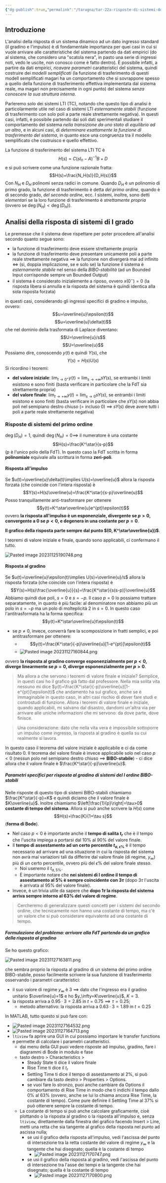 ```yaml
---
{"dg-publish":true,"permalink":"/taragna/tar-22a-risposte-di-sistemi-del-i-ordine/"}
---
```


## Introduzione
L'analisi della risposta di un sistema dinamico ad un dato ingresso standard (il gradino e l'impulso) è di fondamentale importanza per quei casi in cui si vuole arrivare alle caratteristiche del sistema partendo da dati empirici (do al sistema, che considero una "scatola nera", in pasto una serie di ingressi noti, vedo le uscite, non conosco come è fatto dentro).
È possibile infatti, a partire da dati empirici, *ricavare parametri* caratteristici del sistema, quindi costruire dei *modelli semplificati* (la funzione di trasferimento di questi modell semplificati magari ha un comportamento che si sovrappone spesso a quello della funzione di trasferimento effettiva implementata dal sistema reale, ma magari non precisamente in ogni punto) del sistema *senza conoscere la sua struttura interna*.

Parleremo solo dei sistemi LTI (TC), notando che questo tipo di analisi è particolarmente utile nel caso di sistemi LTI *esternamente stabili* (funzione di trasferimento con solo poli a parte reale strettamente negativa). In questi casi, infatti, è possibile partendo dai soli dati sperimentali studiare il comportamento del sistema *nella transizione da uno stato di equilibrio ad un altro*, e in alcuni casi, di *determinare esattamente la funzione di trasferimento del sistema*, in quanto esce una congruenza tra il modello semplificato che costruisco e quello effettivo.

La funzione di trasferimento del sistema LTI TC è 
$$H(s)=C(sI_n-A)^{-1}B+D$$
e si può scrivere come una funzione razionale fratta:
$$H(s)=\frac{N_H(s)}{D_H(s)}$$
Con $N_H$ e $D_H$ polinomi senza radici in comune. Quando $D_H$ è un polinomio di primo grado, la funzione di trasferimento è detta *del primo ordine*, quando è di secondo grado, *del secondo ordine*, ecc.
I sistemi, inoltre, sono detti *elementari* se la loro funzione di trasferimento è *strettamente propria* (ovvero se $\deg(N_H)<\deg(D_H)$).
## Analisi della risposta di sistemi di I grado
Le premesse che il sistema deve rispettare per poter procedere all'analisi secondo quanto segue sono:
- la funzione di trasferimento deve essere strettamente propria
- la funzione di trasferimento deve presentare unicamente poli a parte reale strettamente negativa $\implies$ la funzione non divergerà mai ad infinito $\Longleftrightarrow$ (si, doppia implicazione, se e solo se) la funzione il sistema è *esternamente stabile* nel senso della *BIBO-stabilità* (ad un Bounded Input corrisponde sempre un Bounded Output)
- il sistema è considerato inizialemente a riposo, ovvero $x(0^-)=0$ (la risposta libera si annulla e la risposta del sistema è quindi identica alla sola risposta forzata)

in questi casi, considerando gli ingressi specifici di gradino e impulso, ovvero: 
$$u=\overline{u}\epsilon(t)$$
$$u=\overline{u}\delta(t)$$
che nel dominio della trasformata di Laplace diventano:
$$U=\overline{u}/s$$
$$U=\overline{u}$$
Possiamo dire, conoscendo $y(t)$ e quindi $Y(s)$, che
$$Y(s)=H(s)U(s)$$
Si ricordino i teoremi:
- **del valore iniziale**: $\lim_{t\to0^+}y(t)=\lim_{s\to+\infty}sY(s)$, se entrambi i limiti esistono e sono finiti (basta verificare in particolare che la FdT sia strettamente propria)
- **del valore finale**: $\lim_{t\to+\infty}y(t)=\lim_{s\to0}sY(s)$, se entrambi i limiti esistono e sono finiti (basta verificare in particolare che $sY(s)$ non abbia poli nel semipiano destro chiuso ($=$ incluso $0$) $\implies$ $sY(s)$ deve avere tutti i poli a parte reale strettamente negativa)
### Risposte di sistemi del primo ordine
$\deg(D_H)=1$, quindi $\deg(N_H)=0\implies$ il numeratore è una costante
$$H(s)=\frac{K^\star}{s-p}$$
($p$ è l'unico polo della FdT). In questo caso la FdT scritta in forma **polinomiale** equivale alla scrittura in forma **zeri-poli**.
#### Risposta all'impulso
Se $u(t)=\overline{u}\delta(t)\implies U(s)=\overline{u}$ allora la risposta forzata (che coincide con l'intera risposta) è 
$$Y(s)=H(s)\overline{u}=\frac{K^\star}{s-p}\overline{u}$$
Posso tranquillamente anti-trasformare per ottenere 
$$y(t)=K^\star\overline{u}e^{pt}\epsilon(t)$$
ovvero **la risposta all'impulso è un esponenziale, divergente se $p>0$, convergente a $0$ se $p<0$, e degenera in una costante per $p=0$**.

**Il grafico della risposta parte sempre dal punto $(0, K^\star\overline{u})$**.

I teoremi di valore iniziale e finale, quando sono applicabili, ci confermano il tutto.

![Pasted image 20231125190748.png](/img/user/img/Pasted%20image%2020231125190748.png)
#### Risposta al gradino
Se $u(t)=\overline{u}\epsilon(t)\implies U(s)=\overline{u}/s$ allora la risposta forzata (che coincide con l'intera risposta) è 
$$Y(s)=H(s)\frac{\overline{u}}{s}=\frac{K^\star}{s(s-p)}\overline{u}$$
Abbiamo quindi due poli, $s=0$ e $s=-p$. 
Il caso $p=0$ lo possiamo trattare separatamente, in quanto è più facile: al denominatore non abbiamo più un polo in $s=-p$ ma un polo di molteplicità $2$ in $s=0$. In questo caso l'antitrasformata ha la forma specifica: 
$$y(t)=K^\star\overline{u}t\epsilon(t)$$
- se $p\ne0$, invece, converrà fare la scomposizione in fratti semplici, e poi antitrasformare per ottenere: 
	- $$y(t)=\frac{K^\star}{-p}\overline{u}[1-e^{pt}]\epsilon(t)$$
	- ![Pasted image 20231127160844.png](/img/user/img/Pasted%20image%2020231127160844.png)

ovvero **la risposta al gradino converge esponenzialmente per $p<0$, diverge linearmente se $p=0$, diverge esponenzialmente per $p>0$**.

>Ma allora a che servono i teoremi di valore finale e iniziale?
>Semplice, in questi casi ho il grafico già fatto dal professore. Nella mia solita vita nessuno mi dice $y(t)=\frac{K^\star}{-p}\overline{u}[1-e^{pt}]\epsilon(t)$ che andamento ha sul grafico, anche se è immaginabile in questo caso, in altri casi rischio di dover fare studi e controstudi di funzione.
>Allora i teoremi di valore finale e iniziale, quando applicabili, mi salvano dal disastro, dandomi un'altra via per arrivare alle uniche informazioni che mi servono: da dove parte, dove finisce.

>Una considerazione: dato che nella vita vera è impossibile sottoporre un impulso come ingresso, la risposta al gradino è quella su cui realmente si lavora.

In questo caso il teorema del valore iniziale è applicabile e ci da come risultato $0$.
Il teorema del valore finale è invece applicabile solo nel caso $p<0$ (nessun polo nel semipiano destro chiuso $\implies$ **BIBO-stabile**) - ci dice allora che il valore finale è $\frac{K^\star}{-p}\overline{u}$.
##### Parametri specifici per risposta al gradino di sistemi del I ordine BIBO-stabili
Nelle risposte di questo tipo di sistemi BIBO-stabili chiamiamo $\frac{K^\star}{-p}=K$ e quindi diciamo che il valore finale è $K\overline{u}$. Inoltre chiamiamo $\left|\frac{1}{p}\right|=\tau>0$ **costante di tempo del sistema**.
Allora si può anche scrivere la $H(s)$ come 
$$H(s)=\frac{K}{1+\tau s}$$
(**forma di Bode**).

- Nel caso $p<0$ è importante anche il **tempo di salita $t_r$** che è il tempo che l'uscita impiega a portarsi dal $10\%$ al $90\%$ del valore finale.
- Il **tempo di assestamento ad un certo percentile $t_{a, \epsilon\%}$** è il tempo necessario ad arrivare ad una situazione in cui la risposta del sistema non avrà mai variazioni tali da differire dal valore finale (di regime, $y_\infty$) più di un certo percentile, ovvero più del $\epsilon\%$ del valore finale stesso.
	- Noi useremo il $t_{a,5\%}$. 
	- È importante notare che **nei sistemi di I ordine il tempo di assestamento al $5\%$ è sempre coincidente con $3\tau$** (dopo $3\tau$ l'uscita è arrivata al $95\%$ del valore finale).
- Invece, è un trivia utile da sapere che **dopo $1 \tau$ la risposta del sistema arriva sempre intorno al $63\%$ del valore di regime**.

>Cercheremo di generalizzare questi concetti per i sistemi del secondo ordine, che tecnicamente non hanno una costante di tempo, ma c'è un valore che si può considerare equivalente ad una costante di tempo.
##### Formulazione del problema: arrivare alla FdT partendo da un grafico della risposta al gradino
Se ho questo grafico:

![Pasted image 20231127163811.png](/img/user/img/Pasted%20image%2020231127163811.png)

che sembra proprio la risposta al gradino di un sistema del primo ordine BIBO-stabile, posso facilmente scrivere la sua funzione di trasferimento osservando i parametri caratteristici: 
- il suo valore di regime $y_\infty$ è $3$ $\implies$ dato che l'ingresso era il gradino unitario $\overline{u}=1$ e ho $y_\infty=K\overline{u}$, $K=3$.
- la risposta arriva a $0.95·3=2.85$ in $t=0.75\implies\tau=0.25$; 
	- metodo alternativo: la risposta arriva a $0.63·3=1.89$ in $t=0.25$

In MATLAB, tutto questo si può fare con:
- ![Pasted image 20231127164532.png](/img/user/img/Pasted%20image%2020231127164532.png)
- ![Pasted image 20231127164713.png](/img/user/img/Pasted%20image%2020231127164713.png)
- `ltiview` fa aprire una GUI in cui possiamo importare le transfer functions e permette di calcolare i parametri caratteristici.
	- dai menu della GUI puoi vedere risposte ad impulso, gradino, fare i diagrammi di Bode in modulo e fase
	- tasto destro > Characteristics > 
		- Steady State ti dice il valore finale
		- Rise Time ti dice il $t_r$
		- Settling Time ti dice il tempo di assestamento al $2\%$, si può cambiare da tasto destro > Properties > Options.
		- se vuoi fare lo stronzo, puoi anche cambiare da Options il comportamento di Rise Time in modo che ti indichi il tempo dallo $0\%$ al $63\%$ (ovvero, anche se lui lo chiama ancora Rise Time, la costante di tempo). Come pure definire il Settling Time al $37\%$ si può ottenere sempre la costante di tempo.
	- La costante di tempo si può anche calcolare graficamente, cioè plottando o la risposta al gradino o la risposta all'impulso e, senza `ltiview`, direttamente dalla finestra del grafico facendo Insert > Line, metti una retta che sia tangente al grafico della risposta nel punto ad ascissa nulla; 
		- se usi il grafico della risposta all'impulso, vedi l'ascissa del punto di intersezione tra la retta costante del valore di regime $y_\infty$ e la tangente che hai disegnato; quella è la costante di tempo
			- ![Pasted image 20231127170747.png](/img/user/img/Pasted%20image%2020231127170747.png)
		- se usi il grafico della risposta al gradino, vedi l'ascissa del punto di intersezione tra l'asse dei tempi e la tangente che hai disegnato; quella è la costante di tempo
			- ![Pasted image 20231127170800.png](/img/user/img/Pasted%20image%2020231127170800.png)
